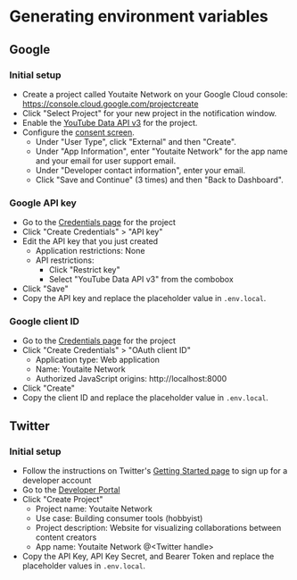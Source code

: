 # Generating environment variables

## Google

### Initial setup

- Create a project called Youtaite Network on your Google Cloud console: https://console.cloud.google.com/projectcreate
- Click "Select Project" for your new project in the notification window.
- Enable the [YouTube Data API v3](https://console.cloud.google.com/apis/library/youtube.googleapis.com) for the project.
- Configure the [consent screen](https://console.cloud.google.com/apis/credentials/consent).
  - Under "User Type", click "External" and then "Create".
  - Under "App Information", enter "Youtaite Network" for the app name and your email for user support email.
  - Under "Developer contact information", enter your email.
  - Click "Save and Continue" (3 times) and then "Back to Dashboard".

### Google API key

- Go to the [Credentials page](https://console.cloud.google.com/apis/credentials) for the project
- Click "Create Credentials" > "API key"
- Edit the API key that you just created
  - Application restrictions: None
  - API restrictions:
    - Click "Restrict key"
    - Select "YouTube Data API v3" from the combobox
- Click "Save"
- Copy the API key and replace the placeholder value in `.env.local`.

### Google client ID

- Go to the [Credentials page](https://console.cloud.google.com/apis/credentials) for the project
- Click "Create Credentials" > "OAuth client ID"
  - Application type: Web application
  - Name: Youtaite Network
  - Authorized JavaScript origins: http://localhost:8000
- Click "Create"
- Copy the client ID and replace the placeholder value in `.env.local`.

## Twitter

### Initial setup

- Follow the instructions on Twitter's [Getting Started page](https://developer.twitter.com/en/docs/twitter-api/getting-started/getting-access-to-the-twitter-api) to sign up for a developer account
- Go to the [Developer Portal](https://developer.twitter.com/en/portal/dashboard)
- Click "Create Project"
  - Project name: Youtaite Network
  - Use case: Building consumer tools (hobbyist)
  - Project description: Website for visualizing collaborations between content creators
  - App name: Youtaite Network @\<Twitter handle\>
- Copy the API Key, API Key Secret, and Bearer Token and replace the placeholder values in `.env.local`.

